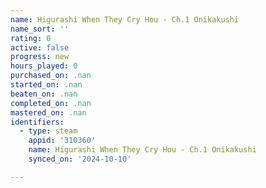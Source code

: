 ```yaml
---
name: Higurashi When They Cry Hou - Ch.1 Onikakushi
name_sort: ''
rating: 0
active: false
progress: new
hours_played: 0
purchased_on: .nan
started_on: .nan
beaten_on: .nan
completed_on: .nan
mastered_on: .nan
identifiers:
  - type: steam
    appid: '310360'
    name: Higurashi When They Cry Hou - Ch.1 Onikakushi
    synced_on: '2024-10-10'

---
```

